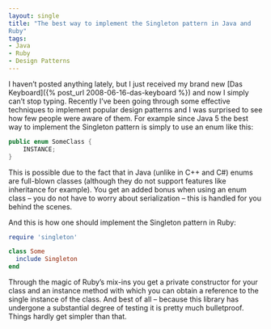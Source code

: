 ```yaml
---
layout: single
title: "The best way to implement the Singleton pattern in Java and
Ruby"
tags:
- Java
- Ruby
- Design Patterns
---
```


I haven’t posted anything lately, but I just received my brand new
[Das Keyboard]({% post_url 2008-06-16-das-keyboard %}) and now I simply can’t stop typing. Recently I’ve been
going through some effective techniques to implement popular design
patterns and I was surprised to see how few people were aware of
them. For example since Java 5 the best way to implement the Singleton
pattern is simply to use an enum like this:

```java
public enum SomeClass {
    INSTANCE;
}
```

This is possible due to the fact that in Java (unlike in C++ and C#)
enums are full-blown classes (although they do not support features
like inheritance for example). You get an added bonus when using an
enum class – you do not have to worry about serialization – this is
handled for you behind the scenes.

And this is how one should implement the Singleton pattern in Ruby:

```ruby
require 'singleton'

class Some
  include Singleton
end
```

Through the magic of Ruby’s mix-ins you get a private constructor for
your class and an instance method with which you can obtain a
reference to the single instance of the class. And best of all –
because this library has undergone a substantial degree of testing it
is pretty much bulletproof. Things hardly get simpler than that.
